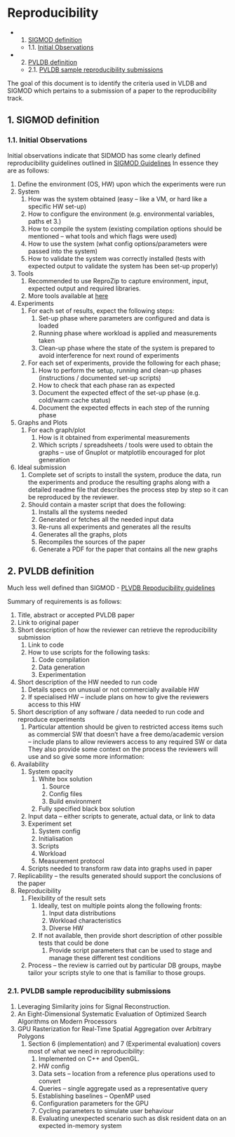 # Reproducibility

<!-- vscode-markdown-toc -->
* 1. [SIGMOD definition](#SIGMODdefinition)
	* 1.1. [Initial Observations](#InitialObservations)
* 2. [PVLDB definition](#PVLDBdefinition)
	* 2.1. [PVLDB sample reproducibility submissions](#PVLDBsamplereproducibilitysubmissions)

<!-- vscode-markdown-toc-config
	numbering=true
	autoSave=true
	/vscode-markdown-toc-config -->
<!-- /vscode-markdown-toc -->

The goal of this document is to identify the criteria used in VLDB and SIGMOD which pertains to a submission of a paper to the reproducibility track.

##  1. <a name='SIGMODdefinition'></a>SIGMOD definition

###  1.1. <a name='InitialObservations'></a>Initial Observations

Initial observations indicate that SIDMOD has some clearly defined reproducibility guidelines outlined in [SIGMOD Guidelines](https://reproducibility.sigmod.org/#Guidelines)
In essence they are as follows:
1.	Define the environment (OS, HW) upon which the experiments were run
2.	System
    1.	How was the system obtained (easy – like a VM, or hard like a specific HW set-up)
    2.	How to configure the environment (e.g. environmental variables, paths et    3.)
    3.	How to compile the system (existing compilation options should be mentioned – what tools and which flags were used)
    4.	How to use the system (what config options/parameters were passed into the system)
    5.	How to validate the system was correctly installed (tests with expected output to validate the system has been set-up properly)
3.	Tools
    1.	Recommended to use ReproZip to capture environment, input, expected output and required libraries.
    2.	More tools available at [here](https://reproduciblescience.org/reproducibility-directory/)
4.	Experiments
    1.	For each set of results, expect the following steps:
        1.	Set-up phase where parameters are configured and data is loaded
        2.	Running phase where workload is applied and measurements taken
        3.	Clean-up phase where the state of the system is prepared to avoid interference for next round of experiments
    2.	For each set of experiments, provide the following for each phase;
        1.	How to perform the setup, running and clean-up phases (instructions / documented set-up scripts)
        2.	How to check that each phase ran as expected
        3.	Document the expected effect of the set-up phase (e.g. cold/warm cache status)
        4.	Document the expected effects in each step of the running phase
5.	Graphs and Plots
    1.	For each graph/plot
        1.	How is it obtained from experimental measurements
        2.	Which scripts / spreadsheets / tools were used to obtain the graphs – use of Gnuplot or matplotlib encouraged for plot generation
6.	Ideal submission
    1.	Complete set of scripts to install the system, produce the data, run the experiments and produce the resulting graphs along with a detailed readme file that describes the process step by step so it can be reproduced by the reviewer.
    2.	Should contain a master script that does the following:
        1.	Installs all the systems needed
        2.	Generated or fetches all the needed input data
        3.	Re-runs all experiments and generates all the results
        4.	Generates all the graphs, plots
        5.	Recompiles the sources of the paper
        6.	Generate a PDF for the paper that contains all the new graphs

##  2. <a name='PVLDBdefinition'></a>PVLDB definition

Much less well defined than SIGMOD - [PLVDB Repoducibility guidelines](http://vldb.org/pvldb/reproducibility/#submissions)

Summary of requirements is as follows:
1.	Title, abstract or accepted PVLDB paper
2.	Link to original paper
3.	Short description of how the reviewer can retrieve the reproducibility submission 
    1.	Link to code
    2.	How to use scripts for the following tasks:
        1.	Code  compilation
        2.	Data generation
        3.	Experimentation
4.	Short description of the HW needed to run code
    1.	Details specs on unusual or not commercially available HW
    2.	If specialised HW – include plans on how to give the reviewers access to this HW
5.	Short description of any software / data needed to run code and reproduce experiments
    1.	Particular attention should be given to restricted access items such as commercial SW that doesn’t have a free demo/academic version – include plans to allow reviewers access to any required SW or data
They also provide some context on the process the reviewers will use and so give some more information:
1.	Availability
    1.	System opacity
        1.	White box solution
            1.	Source
            2.	Config files
            3.	Build environment
        2.	Fully specified black box solution
    2.	Input data – either scripts to generate, actual data, or link to data
    3.	Experiment set
        1.	System config
        2.	Initialisation
        3.	Scripts
        4.	Workload
        5.	Measurement protocol
    4.	Scripts needed to transform raw data into graphs used in paper
2.	Replicability – the results generated should support the conclusions of the paper
3.	Reproducibility
    1.	Flexibility of the result sets
        1.	Ideally, test on multiple points along the following fronts:
            1.	Input data distributions
            2.	Workload characteristics
            3.	Diverse HW
        2.	If not available, then provide short description of other possible tests that could be done
            1.	Provide script parameters that can be used to stage and manage these different test conditions
    4.	Process – the review is carried out by particular DB groups, maybe tailor your scripts style to one that is familiar to those groups.


###  2.1. <a name='PVLDBsamplereproducibilitysubmissions'></a>PVLDB sample reproducibility submissions

1. Leveraging Similarity joins for Signal Reconstruction.
2. An Eight-Dimensional Systematic Evaluation of Optimized Search Algorithms on Modern Processors
3. GPU Rasterization for Real-Time Spatial Aggregation over Arbitrary Polygons
    1. Section 6 (implementation) and 7 (Experimental evaluation) covers most of what we need in reproducibility:
        1. Implemented on C++ and OpenGL.
        2. HW config
        3. Data sets – location from a reference plus operations used to convert
        4. Queries – single aggregate used as a representative query
        5. Establishing baselines – OpenMP used
        6. Configuration parameters for the GPU
        7. Cycling parameters to simulate user behaviour
        8. Evaluating unexpected scenario such as disk resident data on an expected in-memory system